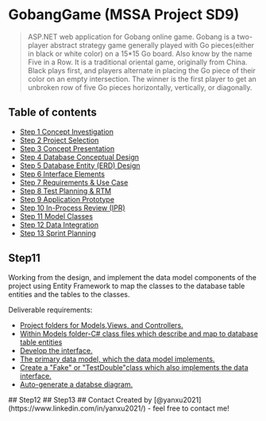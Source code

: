 # GobangGame (MSSA Project SD9)
>ASP.NET web application for Gobang online game.
>Gobang is a two-player abstract strategy game generally played with Go pieces(either in black or white color) on a 15*15 Go board. Also know by the name Five in a Row.
>It is a traditional oriental game, originally from China. 
>Black plays first, and players alternate in placing the Go piece of their color on an empty intersection. 
>The winner is the first player to get an unbroken row of five Go pieces horizontally, vertically, or diagonally.

## Table of contents
* [Step 1 Concept Investigation](#Step1)
* [Step 2 Project Selection](#Step2)
* [Step 3 Concept Presentation](#step3)
* [Step 4 Database Conceptual Design](#step4)
* [Step 5 Database Entity (ERD) Design](#step5)
* [Step 6 Interface Elements](#step6)
* [Step 7 Requirements & Use Case](#step7)
* [Step 8 Test Planning & RTM](#step8)
* [Step 9 Application Prototype](#step9)
* [Step 10 In-Process Review (IPR)](#step10)
* [Step 11 Model Classes](#Step11)
* [Step 12 Data Integration](#Step12)
* [Step 13 Sprint Planning](#Step13)

## Step11
<p>Working from the design, and implement the data model components of the project using Entity Framework to map the classes to the database table entities and the tables to the classes.</p>
<p>Deliverable requirements:
  <ul>
    <li><a href="https://github.com/yanxu2021/GobangGame/blob/master/ScreenShots/1Folders%20for%20MVC.JPG">Project folders for Models,Views, and Controllers.</a></li>
    <li><a href="">Within Models folder-C# class files which describe and map to database table entities</a></li>
    <li><a href="">Develop the interface.</a></li>
    <li><a href="">The primary data model, which the data model implements.</a></li>
    <li><a href="">Create a "Fake" or "TestDouble"class which also implements the data interface.</a></li>
    <li><a href="">Auto-generate a databse diagram.</a></li>
    </ul>
  </p>
## Step12
## Step13
## Contact
Created by [@yanxu2021](https://www.linkedin.com/in/yanxu2021/) - feel free to contact me!
